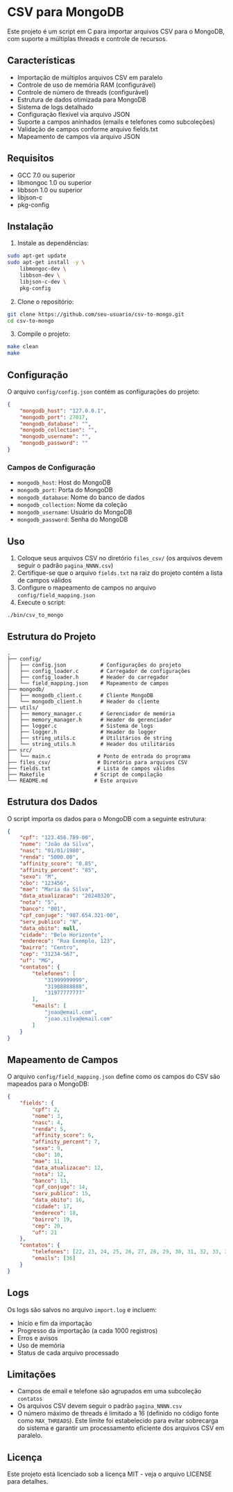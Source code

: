 # CSV para MongoDB

Este projeto é um script em C para importar arquivos CSV para o MongoDB, com suporte a múltiplas threads e controle de recursos.

## Características

- Importação de múltiplos arquivos CSV em paralelo
- Controle de uso de memória RAM (configurável)
- Controle de número de threads (configurável)
- Estrutura de dados otimizada para MongoDB
- Sistema de logs detalhado
- Configuração flexível via arquivo JSON
- Suporte a campos aninhados (emails e telefones como subcoleções)
- Validação de campos conforme arquivo fields.txt
- Mapeamento de campos via arquivo JSON

## Requisitos

- GCC 7.0 ou superior
- libmongoc 1.0 ou superior
- libbson 1.0 ou superior
- libjson-c
- pkg-config

## Instalação

1. Instale as dependências:

```bash
sudo apt-get update
sudo apt-get install -y \
    libmongoc-dev \
    libbson-dev \
    libjson-c-dev \
    pkg-config
```

2. Clone o repositório:

```bash
git clone https://github.com/seu-usuario/csv-to-mongo.git
cd csv-to-mongo
```

3. Compile o projeto:

```bash
make clean
make
```

## Configuração

O arquivo `config/config.json` contém as configurações do projeto:

```json
{
    "mongodb_host": "127.0.0.1",
    "mongodb_port": 27017,
    "mongodb_database": "",
    "mongodb_collection": "",
    "mongodb_username": "",
    "mongodb_password": ""
}
```

### Campos de Configuração

- `mongodb_host`: Host do MongoDB
- `mongodb_port`: Porta do MongoDB
- `mongodb_database`: Nome do banco de dados
- `mongodb_collection`: Nome da coleção
- `mongodb_username`: Usuário do MongoDB
- `mongodb_password`: Senha do MongoDB

## Uso

1. Coloque seus arquivos CSV no diretório `files_csv/` (os arquivos devem seguir o padrão `pagina_NNNN.csv`)
2. Certifique-se que o arquivo `fields.txt` na raiz do projeto contém a lista de campos válidos
3. Configure o mapeamento de campos no arquivo `config/field_mapping.json`
4. Execute o script:

```bash
./bin/csv_to_mongo
```

## Estrutura do Projeto

```
.
├── config/
│   ├── config.json           # Configurações do projeto
│   ├── config_loader.c       # Carregador de configurações
│   ├── config_loader.h       # Header do carregador
│   └── field_mapping.json    # Mapeamento de campos
├── mongodb/
│   ├── mongodb_client.c      # Cliente MongoDB
│   └── mongodb_client.h      # Header do cliente
├── utils/
│   ├── memory_manager.c      # Gerenciador de memória
│   ├── memory_manager.h      # Header do gerenciador
│   ├── logger.c              # Sistema de logs
│   ├── logger.h              # Header do logger
│   ├── string_utils.c        # Utilitários de string
│   └── string_utils.h        # Header dos utilitários
├── src/
│   └── main.c               # Ponto de entrada do programa
├── files_csv/               # Diretório para arquivos CSV
├── fields.txt               # Lista de campos válidos
├── Makefile                # Script de compilação
└── README.md               # Este arquivo
```

## Estrutura dos Dados

O script importa os dados para o MongoDB com a seguinte estrutura:

```json
{
    "cpf": "123.456.789-00",
    "nome": "João da Silva",
    "nasc": "01/01/1980",
    "renda": "5000.00",
    "affinity_score": "0.85",
    "affinity_percent": "85",
    "sexo": "M",
    "cbo": "123456",
    "mae": "Maria da Silva",
    "data_atualizacao": "20240320",
    "nota": "5",
    "banco": "001",
    "cpf_conjuge": "987.654.321-00",
    "serv_publico": "N",
    "data_obito": null,
    "cidade": "Belo Horizonte",
    "endereco": "Rua Exemplo, 123",
    "bairro": "Centro",
    "cep": "31234-567",
    "uf": "MG",
    "contatos": {
        "telefones": [
            "31999999999",
            "31988888888",
            "31977777777"
        ],
        "emails": [
            "joao@email.com",
            "joao.silva@email.com"
        ]
    }
}
```

## Mapeamento de Campos

O arquivo `config/field_mapping.json` define como os campos do CSV são mapeados para o MongoDB:

```json
{
    "fields": {
        "cpf": 2,
        "nome": 3,
        "nasc": 4,
        "renda": 5,
        "affinity_score": 6,
        "affinity_percent": 7,
        "sexo": 9,
        "cbo": 10,
        "mae": 11,
        "data_atualizacao": 12,
        "nota": 12,
        "banco": 13,
        "cpf_conjuge": 14,
        "serv_publico": 15,
        "data_obito": 16,
        "cidade": 17,
        "endereco": 18,
        "bairro": 19,
        "cep": 20,
        "uf": 21
    },
    "contatos": {
        "telefones": [22, 23, 24, 25, 26, 27, 28, 29, 30, 31, 32, 33, 34, 35],
        "emails": [36]
    }
}
```

## Logs

Os logs são salvos no arquivo `import.log` e incluem:
- Início e fim da importação
- Progresso da importação (a cada 1000 registros)
- Erros e avisos
- Uso de memória
- Status de cada arquivo processado

## Limitações

- Campos de email e telefone são agrupados em uma subcoleção `contatos`
- Os arquivos CSV devem seguir o padrão `pagina_NNNN.csv`
- O número máximo de threads é limitado a 16 (definido no código fonte como `MAX_THREADS`). Este limite foi estabelecido para evitar sobrecarga do sistema e garantir um processamento eficiente dos arquivos CSV em paralelo.

## Licença

Este projeto está licenciado sob a licença MIT - veja o arquivo LICENSE para detalhes. 